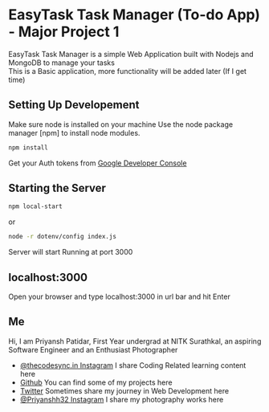 # EasyTask Task Manager (To-do App) - Major Project 1

EasyTask Task Manager is a simple Web Application built with Nodejs and MongoDB to manage your tasks<br>
This is a Basic application, more functionality will be added later (If I get time)

## Setting Up Developement

Make sure node is installed on your machine
Use the node package manager [npm] to install node modules.

```bash
npm install
```

Get your Auth tokens from [Google Developer Console](https://console.developers.google.com/])

## Starting the Server

```bash
npm local-start
```

or

```bash
node -r dotenv/config index.js
```

Server will start Running at port 3000

## localhost:3000

Open your browser and type localhost:3000 in url bar and hit Enter

## Me

Hi, I am Priyansh Patidar, First Year undergrad at NITK Surathkal, an aspiring Software Engineer and an Enthusiast Photographer

- [@thecodesync.in Instagram](https://www.instagram.com/thecodesync.in/) I share Coding Related learning content here
- [Github](https://github.com/priyansh32) You can find some of my projects here
- [Twitter](https://twitter.com/priyansh_32) Sometimes share my journey in Web Development here
- [@Priyanshh32 Instagram](https://www.instagram.com/priyanshh32/) I share my photography works here
